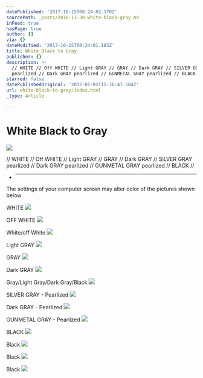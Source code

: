 ```yaml
---
datePublished: '2017-10-15T08:24:02.170Z'
sourcePath: _posts/2016-11-30-white-black-gray.md
inFeed: true
hasPage: true
author: []
via: {}
dateModified: '2017-10-15T08:24:01.185Z'
title: White Black to Gray
publisher: {}
description: >-
  // WHITE // Off WHITE // Light GRAY // GRAY // Dark GRAY // SILVER GRAY
  pearlized // Dark GRAY pearlized // GUNMETAL GRAY pearlized // BLACK //
starred: false
datePublishedOriginal: '2017-01-02T15:36:47.504Z'
url: white-black-to-gray/index.html
_type: Article

---
```

# White Black to Gray
![](https://the-grid-user-content.s3-us-west-2.amazonaws.com/a9f86e98-cd46-4279-b75d-de51c2b6cca9.jpg)

// WHITE // Off WHITE // Light GRAY // GRAY // Dark GRAY // SILVER GRAY pearlized // Dark GRAY pearlized // GUNMETAL GRAY pearlized // BLACK //

* ---

The settings of your computer screen may alter color of the pictures shown below

WHITE
![](https://the-grid-user-content.s3-us-west-2.amazonaws.com/33d0b218-0273-4b68-be0a-451c49ef4136.jpg)

OFF WHITE
![](https://the-grid-user-content.s3-us-west-2.amazonaws.com/cf6e1dd4-18ad-49e3-b819-bb1f46ac4e85.jpg)

White/off White
![](https://the-grid-user-content.s3-us-west-2.amazonaws.com/5bc5e32a-410b-4a6f-95f6-c514bbe206f0.jpg)

Light GRAY
![](https://the-grid-user-content.s3-us-west-2.amazonaws.com/3c68d490-3c91-4374-95bb-e33ccd199ae4.jpg)

GRAY
![](https://the-grid-user-content.s3-us-west-2.amazonaws.com/5539becb-2033-4cb1-97ad-0b5ed5d03965.jpg)

Dark GRAY
![](https://the-grid-user-content.s3-us-west-2.amazonaws.com/db0ac55a-e2e8-44ed-bb9d-13291080b86a.jpg)

Gray/Light Gray/Dark Gray/Black
![](https://the-grid-user-content.s3-us-west-2.amazonaws.com/e4a09be8-39b5-4fb2-bcf4-a09074720661.jpg)

SILVER GRAY - Pearlized
![](https://the-grid-user-content.s3-us-west-2.amazonaws.com/37849b0b-8103-4235-ab01-80b26df7f140.jpg)

Dark GRAY - Pearlized
![](https://the-grid-user-content.s3-us-west-2.amazonaws.com/46432f3a-1bf8-4f85-920c-124fc31aa910.jpg)

GUNMETAL GRAY - Pearlized
![](https://the-grid-user-content.s3-us-west-2.amazonaws.com/7c7343d0-9a11-4fe7-bb8f-69a96d3c3a81.jpg)

BLACK
![](https://the-grid-user-content.s3-us-west-2.amazonaws.com/a022c54f-dc8f-47f8-abdc-d256de3c3727.jpg)

Black
![](https://the-grid-user-content.s3-us-west-2.amazonaws.com/3f4d2472-b7f8-475a-b4e5-7a197f1c4faf.jpg)

Black
![](https://the-grid-user-content.s3-us-west-2.amazonaws.com/3d2ae17f-4ad8-4032-bbac-60e339dc5340.jpg)

Black
![](https://the-grid-user-content.s3-us-west-2.amazonaws.com/47e15572-eb75-4d2d-be3e-fc8a8d149e72.jpg)